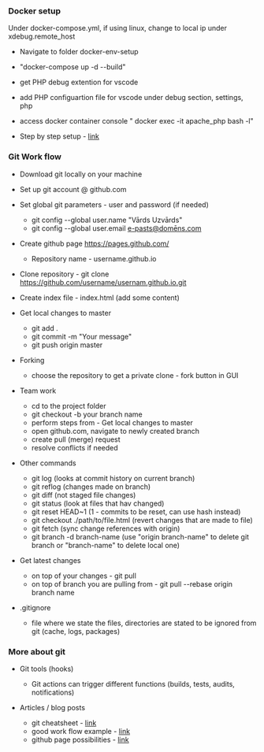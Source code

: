 ### Docker setup
Under docker-compose.yml, if using linux, change to local ip under xdebug.remote_host
* Navigate to folder docker-env-setup
* "docker-compose up -d --build"
* get PHP debug extention for vscode
* add PHP configuartion file for vscode under debug section, settings, php
* access docker container console " docker exec -it apache_php bash -l"

* Step by step setup - [link](http://blog.adnansiddiqi.me/getting-started-with-docker/)
### Git Work flow

* Download git locally on your machine

* Set up git account @ github.com

* Set global git parameters - user and password (if needed)
    * git config --global user.name "Vārds Uzvārds"
    * git config --global user.email e-pasts@domēns.com

* Create github page https://pages.github.com/
    * Repository name - username.github.io

* Clone repository - git clone https://github.com/username/usernam.github.io.git

* Create index file - index.html (add some content)

* Get local changes to master

    * git add . 
    * git commit -m "Your message"
    * git push origin master 

* Forking
    * choose the repository to get a private clone - fork button in GUI

* Team work
    * cd to the project folder
    * git checkout -b your branch name
    * perform steps from - Get local changes to master
    * open github.com, navigate to newly created branch
    * create pull (merge) request
    * resolve conflicts if needed

* Other commands
    * git log (looks at commit history on current branch)
    * git reflog (changes made on branch)
    * git diff (not staged file changes)
    * git status (look at files that hav changed)
    * git reset HEAD~1 (1 - commits to be reset, can use hash instead)
    * git checkout ./path/to/file.html (revert changes that are made to file)
    * git fetch (sync change references with origin)
    * git branch -d branch-name (use "origin branch-name" to delete git branch or "branch-name" to delete local one)

* Get latest changes
    * on top of your changes - git pull
    * on top of branch you are pulling from - git pull --rebase origin branch name

* .gitignore
    * file where we state the files, directories are stated to be ignored from git (cache, logs, packages)

### More about git

* Git tools (hooks)
    * Git actions can trigger different functions (builds, tests, audits, notifications)

* Articles / blog posts
    * git cheatsheet - [link](https://www.git-tower.com/blog/git-cheat-sheet/)
    * good work flow example - [link](https://dev.to/unseenwizzard/learn-git-concepts-not-commands-4gjc)
    * github page possibilities - [link](https://pages.github.com/)
